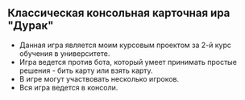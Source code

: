 ## Классическая консольная карточная ира "Дурак"
- Данная игра является моим курсовым проектом за 2-й курс обучения в университете.
- Игра ведется против бота, который умеет принимать простые решения - бить карту или взять карту.
- В игре могут участвовать несколько игроков.
- Вся игра ведется в консоли.
